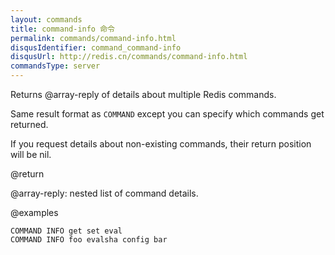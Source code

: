 ```yaml
---
layout: commands
title: command-info 命令
permalink: commands/command-info.html
disqusIdentifier: command_command-info
disqusUrl: http://redis.cn/commands/command-info.html
commandsType: server
---
```


Returns @array-reply of details about multiple Redis commands.

Same result format as `COMMAND` except you can specify which commands
get returned.

If you request details about non-existing commands, their return
position will be nil.


@return

@array-reply: nested list of command details.

@examples

```cli
COMMAND INFO get set eval
COMMAND INFO foo evalsha config bar
```
